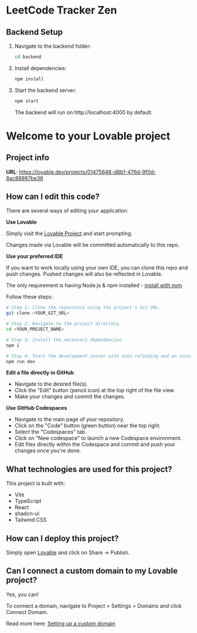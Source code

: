 # LeetCode Tracker Zen

## Backend Setup

1. Navigate to the backend folder:
   ```sh
   cd backend
   ```
2. Install dependencies:
   ```sh
   npm install
   ```
3. Start the backend server:
   ```sh
   npm start
   ```
   The backend will run on http://localhost:4000 by default.

# Welcome to your Lovable project

## Project info

**URL**: https://lovable.dev/projects/01475648-d8b1-476d-9f0d-8ac88987be36

## How can I edit this code?

There are several ways of editing your application.

**Use Lovable**

Simply visit the [Lovable Project](https://lovable.dev/projects/01475648-d8b1-476d-9f0d-8ac88987be36) and start prompting.

Changes made via Lovable will be committed automatically to this repo.

**Use your preferred IDE**

If you want to work locally using your own IDE, you can clone this repo and push changes. Pushed changes will also be reflected in Lovable.

The only requirement is having Node.js & npm installed - [install with nvm](https://github.com/nvm-sh/nvm#installing-and-updating)

Follow these steps:

```sh
# Step 1: Clone the repository using the project's Git URL.
git clone <YOUR_GIT_URL>

# Step 2: Navigate to the project directory.
cd <YOUR_PROJECT_NAME>

# Step 3: Install the necessary dependencies.
npm i

# Step 4: Start the development server with auto-reloading and an instant preview.
npm run dev
```

**Edit a file directly in GitHub**

- Navigate to the desired file(s).
- Click the "Edit" button (pencil icon) at the top right of the file view.
- Make your changes and commit the changes.

**Use GitHub Codespaces**

- Navigate to the main page of your repository.
- Click on the "Code" button (green button) near the top right.
- Select the "Codespaces" tab.
- Click on "New codespace" to launch a new Codespace environment.
- Edit files directly within the Codespace and commit and push your changes once you're done.

## What technologies are used for this project?

This project is built with:

- Vite
- TypeScript
- React
- shadcn-ui
- Tailwind CSS

## How can I deploy this project?

Simply open [Lovable](https://lovable.dev/projects/01475648-d8b1-476d-9f0d-8ac88987be36) and click on Share -> Publish.

## Can I connect a custom domain to my Lovable project?

Yes, you can!

To connect a domain, navigate to Project > Settings > Domains and click Connect Domain.

Read more here: [Setting up a custom domain](https://docs.lovable.dev/tips-tricks/custom-domain#step-by-step-guide)
